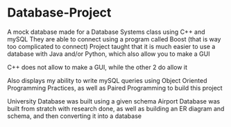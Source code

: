 # Database-Project
A mock database made for a Database Systems class using C++ and mySQL
They are able to connect using a program called Boost (that is way too complicated to connect)
Project taught that it is much easier to use a database with Java and/or Python, which also allow you to make
a GUI

C++ does not allow to make a GUI, while the other 2 do allow it

Also displays my ability to write mySQL queries
using Object Oriented Programming Practices, as well as Paired Programming to build this project

University Database was built using a given schema
Airport Database was built from stratch with research done, as well as building an ER diagram and schema, and then converting
it into a database
